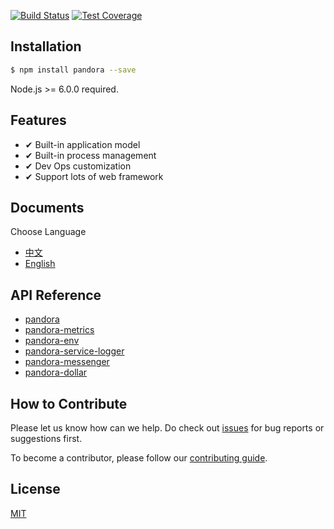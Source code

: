 
[![Build Status](https://travis-ci.org/midwayjs/pandora.svg?branch=develop)](https://travis-ci.org/midwayjs/pandora)
[![Test Coverage](https://img.shields.io/codecov/c/github/midwayjs/pandora.svg?style=flat-square)](https://codecov.io/gh/midwayjs/pandora)

## Installation

```bash
$ npm install pandora --save
```

Node.js >= 6.0.0 required.

## Features

- ✔︎ Built-in application model
- ✔︎ Built-in process management
- ✔︎ Dev Ops customization
- ✔︎ Support lots of web framework

## Documents

Choose Language

* [中文](https://midwayjs.gitbooks.io/pandora/content/zh/)
* [English](https://midwayjs.gitbooks.io/pandora/content/en/)

## API Reference

* [pandora](./api-reference/pandora/globals.html)
* [pandora-metrics](./api-reference/metrics/globals.html) 
* [pandora-env](./api-reference/env/globals.html)
* [pandora-service-logger](./api-reference/service-logger/globals.html)
* [pandora-messenger](./api-reference/messenger/globals.html)
* [pandora-dollar](./api-reference/dollar/globals.html)

## How to Contribute

Please let us know how can we help. Do check out [issues](https://github.com/midwayjs/pandora/issues) for bug reports or suggestions first.

To become a contributor, please follow our [contributing guide](https://github.com/midwayjs/pandora/blob/master/CONTRIBUTING.md).

## License

[MIT](https://github.com/midwayjs/pandora/blob/master/LICENSE)
